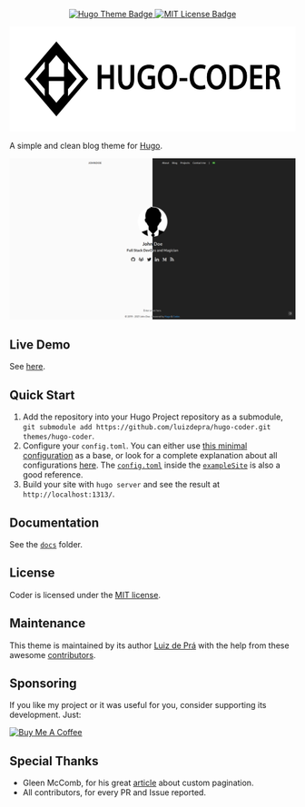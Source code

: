 <p align="center">
  <p align="center">
    <a href="https://themes.gohugo.io/hugo-coder/">
      <img src="https://img.shields.io/badge/theme-hugo--coder-2b8cbe" alt="Hugo Theme Badge"">
    </a>
    <a href="https://github.com/luizdepra/hugo-coder/blob/master/LICENSE.txt">
      <img src="https://img.shields.io/github/license/luizdepra/hugo-coder.svg" alt="MIT License Badge">
    </a>
  </p>

  <p align="center">
    <a href="https://github.com/luizdepra/hugo-coder">
      <img src="images/logos/logotype-a.png" alt="Hugo Coder Logo" width="600px" height="184px">
    </a>
  </p>
</p>

A simple and clean blog theme for [Hugo](https://gohugo.io/).

![](images/screenshot.png)

## Live Demo

See [here](https://hugo-coder.netlify.app/).

## Quick Start

1. Add the repository into your Hugo Project repository as a submodule, `git submodule add https://github.com/luizdepra/hugo-coder.git themes/hugo-coder`.
2. Configure your `config.toml`. You can either use [this minimal configuration](https://github.com/luizdepra/hugo-coder/blob/main/docs/configurations.md#complete-example) as a base, or look for a complete explanation about all configurations [here](https://github.com/luizdepra/hugo-coder/blob/main/docs/configurations.md). The [`config.toml`](https://github.com/luizdepra/hugo-coder/blob/master/exampleSite/config.toml) inside the [`exampleSite`](https://github.com/luizdepra/hugo-coder/tree/master/exampleSite) is also a good reference.
3. Build your site with `hugo server` and see the result at `http://localhost:1313/`.

## Documentation

See the [`docs`](docs/home.md) folder.

## License

Coder is licensed under the [MIT license](https://github.com/luizdepra/hugo-coder/blob/master/LICENSE.md).

## Maintenance

This theme is maintained by its author [Luiz de Prá](https://github.com/luizdepra) with the help from these awesome [contributors](CONTRIBUTORS.md).

## Sponsoring

If you like my project or it was useful for you, consider supporting its development. Just:

<a href="https://www.buymeacoffee.com/luizdepra" target="_blank"><img src="https://cdn.buymeacoffee.com/buttons/default-green.png" alt="Buy Me A Coffee" height="41" width="174"></a>

## Special Thanks

-   Gleen McComb, for his great [article](https://glennmccomb.com/articles/how-to-build-custom-hugo-pagination/) about custom pagination.
-   All contributors, for every PR and Issue reported.
